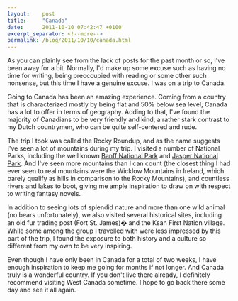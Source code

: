 ```yaml
---
layout:    post
title:     "Canada"
date:      2011-10-10 07:42:47 +0100
excerpt_separator: <!--more-->
permalink: /blog/2011/10/10/canada.html
---
```


As you can plainly see from the lack of posts for the past month or so, I've been away for a bit. Normally, I'd make up some excuse such as having no time for writing, being preoccupied with reading or some other such nonsense, but this time I have a genuine excuse. I was on a trip to Canada.

<!--more-->
Going to Canada has been an amazing experience. Coming from a country that is characterized mostly by being flat and 50% below sea level, Canada has a lot to offer in terms of geography. Adding to that, I've found the majority of Canadians to be very friendly and kind, a rather stark contrast to my Dutch countrymen, who can be quite self-centered and rude.

The trip I took was called the Rocky Roundup, and as the name suggests I've seen a lot of mountains during my trip. I visited a number of National Parks, including the well known [Banff National Park](http://en.wikipedia.org/wiki/Banff_National_Park) and [Jasper National Park](http://en.wikipedia.org/wiki/Jasper_National_Park). And I've seen more mountains than I can count (the closest thing I had ever seen to real mountains were the Wicklow Mountains in Ireland, which barely qualify as hills in comparison to the Rocky Mountains), and countless rivers and lakes to boot, giving me ample inspiration to draw on with respect to writing fantasy novels.

In addition to seeing lots of splendid nature and more than one wild animal (no bears unfortunately), we also visited several historical sites, including an old fur trading post (Fort St. James)� and the Ksan First Nation village. While some among the group I travelled with were less impressed by this part of the trip, I found the exposure to both history and a culture so different from my own to be very inspiring.

Even though I have only been in Canada for a total of two weeks, I have enough inspiration to keep me going for months if not longer. And Canada truly is a wonderful country. If you don't live there already, I definitely recommend visiting West Canada sometime. I hope to go back there some day and see it all again.
